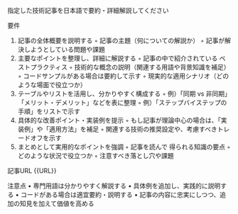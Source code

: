 指定した技術記事を日本語で要約・詳細解説してください

要件
1. 記事の全体概要を説明する
    ◦ 記事の主題（何についての解説か）
    ◦ 記事が解決しようとしている問題や課題
2. 主要なポイントを整理し、詳細に解説する
    ◦ 記事の中で紹介されている ベストプラクティス
    ◦ 技術的な概念の説明（関連する用語や背景知識を補足）
    ◦ コードサンプルがある場合は要約して示す
    ◦ 現実的な適用シナリオ（どのような場面で役立つか）
3. テーブルやリストを活用し、分かりやすく構成する
    ◦ 例）「同期 vs 非同期」「メリット・デメリット」などを表に整理
    ◦ 例）「ステップバイステップの手順」をリストで示す
4. 具体的な改善ポイント・実装例を提示
    ◦ もし記事が理論中心の場合は、「実装例」や「適用方法」を補足
    ◦ 関連する技術の推奨設定や、考慮すべきトレードオフを示す
5. まとめとして実用的なポイントを強調
    ◦ 記事を読んで 得られる知識の要点
    ◦ どのような状況で役立つか
    ◦ 注意すべき落とし穴や課題

記事URL
{{URL}}

注意点
• 専門用語は分かりやすく解説する
• 具体例を追加し、実践的に説明する
• コードがある場合は適宜要約・説明する
• 記事の内容に忠実にしつつ、追加の知見を加えて価値を高める
